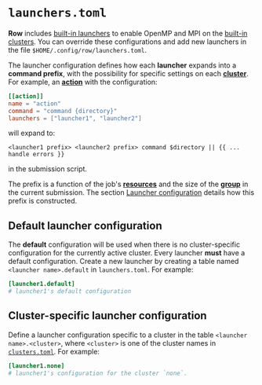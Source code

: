 # `launchers.toml`

**Row** includes [built-in launchers](built-in.md) to enable OpenMP and MPI on the
[built-in clusters](../clusters/built-in.md). You can override these configurations
and add new launchers in the file `$HOME/.config/row/launchers.toml`.

The launcher configuration defines how each **launcher** expands into a **command
prefix**, with the possibility for specific settings on each
[**cluster**](../clusters/index.md). For example, an
[**action**](../workflow/action/index.md) with the configuration:
```toml
[[action]]
name = "action"
command = "command {directory}"
launchers = ["launcher1", "launcher2"]
```
will expand to:
```plaintext
<launcher1 prefix> <launcher2 prefix> command $directory || {{ ... handle errors }}
```
in the submission script.

The prefix is a function of the job's [**resources**](../workflow/action/resources.md)
and the size of the [**group**](../workflow/action/group.md) in the current submission.
The section [Launcher configuration](launcher.md) details how this prefix is
constructed.

## Default launcher configuration

The **default** configuration will be used when there is no cluster-specific
configuration for the currently active cluster. Every launcher **must** have a
default configuration. Create a new launcher by creating a table named ``<launcher
name>.default`` in `launchers.toml`. For example:
```toml
[launcher1.default]
# launcher1's default configuration
```

## Cluster-specific launcher configuration

Define a launcher configuration specific to a cluster in the table
`<launcher name>.<cluster>`, where `<cluster>` is one of the cluster names in
[`clusters.toml`](../clusters/index.md). For example:
```toml
[launcher1.none]
# launcher1's configuration for the cluster `none`.
```
